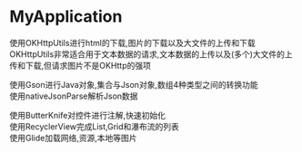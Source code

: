 # MyApplication
使用OKHttpUtils进行html的下载,图片的下载以及大文件的上传和下载
</br>
OKHttpUtils非常适合用于文本数据的请求,文本数据的上传以及(多个)大文件的上传和下载,但请求图片不是OKHttp的强项

使用Gson进行Java对象,集合与Json对象,数组4种类型之间的转换功能
</br>
使用nativeJsonParse解析Json数据

使用ButterKnife对控件进行注解,快速初始化
</br>
使用RecyclerView完成List,Grid和瀑布流的列表
</br>
使用Glide加载网络,资源,本地等图片
